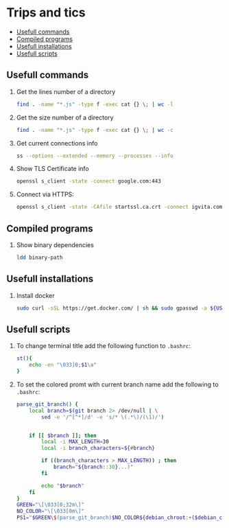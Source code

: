 # Trips and tics

- [Usefull commands](#usefull-commands)
- [Compiled programs](#compiled-programs)
- [Usefull installations](#usefull-installations)
- [Usefull scripts](#usefull-scripts)

## Usefull commands
1. Get the lines number of a directory

    ```bash
    find . -name "*.js" -type f -exec cat {} \; | wc -l
    ```

1. Get the size number of a directory

    ```bash
    find . -name "*.js" -type f -exec cat {} \; | wc -c
    ```

1. Get current connections info

    ```bash
    ss --options --extended --memory --processes --info
    ```

1. Show TLS Certificate info

    ```bash
    openssl s_client -state -connect google.com:443
    ```

1. Connect via HTTPS:
    ```bash
    openssl s_client -state -CAfile startssl.ca.crt -connect igvita.com:443
    ```

## Compiled programs
1. Show binary dependencies
    ```bash
    ldd binary-path
    ```

## Usefull installations
1. Install docker
    ```bash
    sudo curl -sSL https://get.docker.com/ | sh && sudo gpasswd -a ${USER} docker
    ```

## Usefull scripts

1. To change terminal title add the following function to `.bashrc`:

    ```bash
    st(){
        echo -en "\033]0;$1\a"
    }
    ```

2. To set the colored promt with current branch name add the following to `.bashrc`:

    ```bash
    parse_git_branch() {
        local branch=$(git branch 2> /dev/null | \
            sed -e '/^[^*]/d' -e 's/* \(.*\)/(\1)/')


        if [[ $branch ]]; then
            local -i MAX_LENGTH=30
            local -i branch_characters=${#branch}

            if ((branch_characters > MAX_LENGTH)) ; then
                branch="${branch::30}...)"
            fi

            echo "$branch"
        fi
    }
    GREEN="\[\033[0;32m\]"
    NO_COLOR="\[\033[0m\]"
    PS1="$GREEN\$(parse_git_branch)$NO_COLOR${debian_chroot:+($debian_chroot)}\w$ "
    ```
